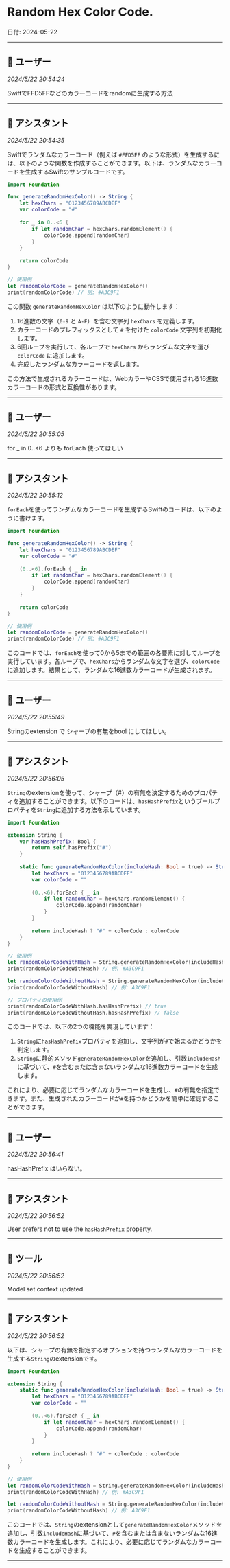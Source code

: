 # Random Hex Color Code.

日付: 2024-05-22

---

## 👤 ユーザー
*2024/5/22 20:54:24*

SwiftでFFD5FFなどのカラーコードをrandomに生成する方法

---

## 🤖 アシスタント
*2024/5/22 20:54:35*

Swiftでランダムなカラーコード（例えば `#FFD5FF` のような形式）を生成するには、以下のような関数を作成することができます。以下は、ランダムなカラーコードを生成するSwiftのサンプルコードです。

```swift
import Foundation

func generateRandomHexColor() -> String {
    let hexChars = "0123456789ABCDEF"
    var colorCode = "#"
    
    for _ in 0..<6 {
        if let randomChar = hexChars.randomElement() {
            colorCode.append(randomChar)
        }
    }
    
    return colorCode
}

// 使用例
let randomColorCode = generateRandomHexColor()
print(randomColorCode) // 例: #A3C9F1
```

この関数 `generateRandomHexColor` は以下のように動作します：
1. 16進数の文字（`0-9` と `A-F`）を含む文字列 `hexChars` を定義します。
2. カラーコードのプレフィックスとして `#` を付けた `colorCode` 文字列を初期化します。
3. 6回ループを実行して、各ループで `hexChars` からランダムな文字を選び `colorCode` に追加します。
4. 完成したランダムなカラーコードを返します。

この方法で生成されるカラーコードは、WebカラーやCSSで使用される16進数カラーコードの形式と互換性があります。

---

## 👤 ユーザー
*2024/5/22 20:55:05*

for _ in 0..&lt;6 よりも forEach 使ってほしい

---

## 🤖 アシスタント
*2024/5/22 20:55:12*

`forEach`を使ってランダムなカラーコードを生成するSwiftのコードは、以下のように書けます。

```swift
import Foundation

func generateRandomHexColor() -> String {
    let hexChars = "0123456789ABCDEF"
    var colorCode = "#"
    
    (0..<6).forEach { _ in
        if let randomChar = hexChars.randomElement() {
            colorCode.append(randomChar)
        }
    }
    
    return colorCode
}

// 使用例
let randomColorCode = generateRandomHexColor()
print(randomColorCode) // 例: #A3C9F1
```

このコードでは、`forEach`を使って0から5までの範囲の各要素に対してループを実行しています。各ループで、`hexChars`からランダムな文字を選び、`colorCode`に追加します。結果として、ランダムな16進数カラーコードが生成されます。

---

## 👤 ユーザー
*2024/5/22 20:55:49*

Stringのextension で シャープの有無をbool にしてほしい。

---

## 🤖 アシスタント
*2024/5/22 20:56:05*

`String`のextensionを使って、シャープ（#）の有無を決定するためのプロパティを追加することができます。以下のコードは、`hasHashPrefix`というブールプロパティを`String`に追加する方法を示しています。

```swift
import Foundation

extension String {
    var hasHashPrefix: Bool {
        return self.hasPrefix("#")
    }
    
    static func generateRandomHexColor(includeHash: Bool = true) -> String {
        let hexChars = "0123456789ABCDEF"
        var colorCode = ""
        
        (0..<6).forEach { _ in
            if let randomChar = hexChars.randomElement() {
                colorCode.append(randomChar)
            }
        }
        
        return includeHash ? "#" + colorCode : colorCode
    }
}

// 使用例
let randomColorCodeWithHash = String.generateRandomHexColor(includeHash: true)
print(randomColorCodeWithHash) // 例: #A3C9F1

let randomColorCodeWithoutHash = String.generateRandomHexColor(includeHash: false)
print(randomColorCodeWithoutHash) // 例: A3C9F1

// プロパティの使用例
print(randomColorCodeWithHash.hasHashPrefix) // true
print(randomColorCodeWithoutHash.hasHashPrefix) // false
```

このコードでは、以下の2つの機能を実現しています：
1. `String`に`hasHashPrefix`プロパティを追加し、文字列が`#`で始まるかどうかを判定します。
2. `String`に静的メソッド`generateRandomHexColor`を追加し、引数`includeHash`に基づいて、`#`を含むまたは含まないランダムな16進数カラーコードを生成します。

これにより、必要に応じてランダムなカラーコードを生成し、`#`の有無を指定できます。また、生成されたカラーコードが`#`を持つかどうかを簡単に確認することができます。

---

## 👤 ユーザー
*2024/5/22 20:56:41*

hasHashPrefix はいらない。

---

## 🤖 アシスタント
*2024/5/22 20:56:52*

User prefers not to use the `hasHashPrefix` property.

---

## 🔧 ツール
*2024/5/22 20:56:52*

Model set context updated.

---

## 🤖 アシスタント
*2024/5/22 20:56:52*

以下は、シャープの有無を指定するオプションを持つランダムなカラーコードを生成する`String`のextensionです。

```swift
import Foundation

extension String {
    static func generateRandomHexColor(includeHash: Bool = true) -> String {
        let hexChars = "0123456789ABCDEF"
        var colorCode = ""
        
        (0..<6).forEach { _ in
            if let randomChar = hexChars.randomElement() {
                colorCode.append(randomChar)
            }
        }
        
        return includeHash ? "#" + colorCode : colorCode
    }
}

// 使用例
let randomColorCodeWithHash = String.generateRandomHexColor(includeHash: true)
print(randomColorCodeWithHash) // 例: #A3C9F1

let randomColorCodeWithoutHash = String.generateRandomHexColor(includeHash: false)
print(randomColorCodeWithoutHash) // 例: A3C9F1
```

このコードでは、`String`のextensionとして`generateRandomHexColor`メソッドを追加し、引数`includeHash`に基づいて、`#`を含むまたは含まないランダムな16進数カラーコードを生成します。これにより、必要に応じてランダムなカラーコードを生成することができます。

---
